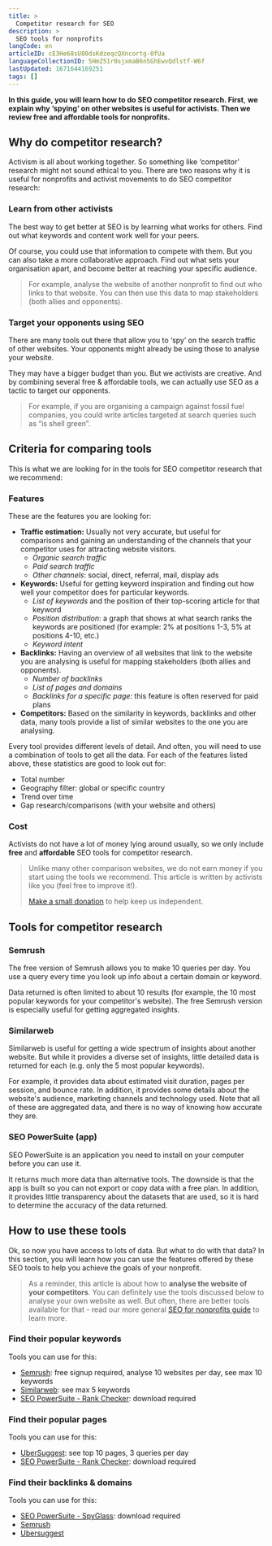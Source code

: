 ```yaml
---
title: >
  Competitor research for SEO
description: >
  SEO tools for nonprofits
langCode: en
articleID: cE3He68sU80dsKdzeqcQXncortg-0fUa
languageCollectionID: 5HmZ51r0sjxmaB6n5GhEwvQdlstf-W6f
lastUpdated: 1671644169251
tags: []
---
```


**In this guide, you will learn how to do SEO competitor research. First**, **we explain why ‘spying’ on other websites is useful for activists. Then we review free and affordable tools for nonprofits.**

## **Why do competitor research?**

Activism is all about working together. So something like ‘competitor’ research might not sound ethical to you. There are two reasons why it is useful for nonprofits and activist movements to do SEO competitor research:

### **Learn from other activists**

The best way to get better at SEO is by learning what works for others. Find out what keywords and content work well for your peers.

Of course, you could use that information to compete with them. But you can also take a more collaborative approach. Find out what sets your organisation apart, and become better at reaching your specific audience.

> For example, analyse the website of another nonprofit to find out who links to that website. You can then use this data to map stakeholders (both allies and opponents).

### **Target your opponents using SEO**

There are many tools out there that allow you to ‘spy’ on the search traffic of other websites. Your opponents might already be using those to analyse your website.

They may have a bigger budget than you. But we activists are creative. And by combining several free & affordable tools, we can actually use SEO as a tactic to target our opponents.

> For example, if you are organising a campaign against fossil fuel companies, you could write articles targeted at search queries such as “is shell green”.

## Criteria for comparing tools

This is what we are looking for in the tools for SEO competitor research that we recommend:

### Features

These are the features you are looking for:

-   **Traffic estimation:** Usually not very accurate, but useful for comparisons and gaining an understanding of the channels that your competitor uses for attracting website visitors.
    -   _Organic search traffic_
    -   _Paid search traffic_
    -   _Other channels_: social, direct, referral, mail, display ads
-   **Keywords:** Useful for getting keyword inspiration and finding out how well your competitor does for particular keywords.
    -   _List of keywords_ and the position of their top-scoring article for that keyword
    -   _Position distribution_: a graph that shows at what search ranks the keywords are positioned (for example: 2% at positions 1-3, 5% at positions 4-10, etc.)
    -   _Keyword intent_
-   **Backlinks:** Having an overview of all websites that link to the website you are analysing is useful for mapping stakeholders (both allies and opponents).
    -   _Number of backlinks_
    -   _List of pages and domains_
    -   _Backlinks for a specific page:_ this feature is often reserved for paid plans
-   **Competitors:** Based on the similarity in keywords, backlinks and other data, many tools provide a list of similar websites to the one you are analysing.

Every tool provides different levels of detail. And often, you will need to use a combination of tools to get all the data. For each of the features listed above, these statistics are good to look out for:

-   Total number
-   Geography filter: global or specific country
-   Trend over time
-   Gap research/comparisons (with your website and others)

### **Cost**

Activists do not have a lot of money lying around usually, so we only include **free** and **affordable** SEO tools for competitor research.

> Unlike many other comparison websites, we do not earn money if you start using the tools we recommend. This article is written by activists like you (feel free to improve it!).
> 
> [Make a small donation](/donate) to help keep us independent.

## Tools for competitor research

### Semrush

The free version of Semrush allows you to make 10 queries per day. You use a query every time you look up info about a certain domain or keyword.

Data returned is often limited to about 10 results (for example, the 10 most popular keywords for your competitor's website). The free Semrush version is especially useful for getting aggregated insights.

### Similarweb

Similarweb is useful for getting a wide spectrum of insights about another website. But while it provides a diverse set of insights, little detailed data is returned for each (e.g. only the 5 most popular keywords).

For example, it provides data about estimated visit duration, pages per session, and bounce rate. In addition, it provides some details about the website's audience, marketing channels and technology used. Note that all of these are aggregated data, and there is no way of knowing how accurate they are.

### SEO PowerSuite (app)

SEO PowerSuite is an application you need to install on your computer before you can use it.

It returns much more data than alternative tools. The downside is that the app is built so you can not export or copy data with a free plan. In addition, it provides little transparency about the datasets that are used, so it is hard to determine the accuracy of the data returned.

## How to use these tools

Ok, so now you have access to lots of data. But what to do with that data? In this section, you will learn how you can use the features offered by these SEO tools to help you achieve the goals of your nonprofit.

> As a reminder, this article is about how to **analyse the website of your competitors**. You can definitely use the tools discussed below to analyse your own website as well. But often, there are better tools available for that - read our more general [SEO for nonprofits guide](/tools/seo) to learn more.

### Find their popular keywords

Tools you can use for this:

-   [Semrush](https://www.semrush.com/analytics/organic/overview): free signup required, analyse 10 websites per day, see max 10 keywords
-   [Similarweb](https://www.similarweb.com/website/activisthandbook.org/#keywords): see max 5 keywords
-   [SEO PowerSuite - Rank Checker](https://www.link-assistant.com/help/rank-tracker/ranking-keywords.html): download required

### Find their popular pages

Tools you can use for this:

-   [UberSuggest](https://app.neilpatel.com/en/traffic_analyzer/top_pages): see top 10 pages, 3 queries per day
-   [SEO PowerSuite - Rank Checker](https://www.link-assistant.com/news/top-pages.html): download required

### Find their backlinks & domains

Tools you can use for this:

-   [SEO PowerSuite - SpyGlass](https://www.link-assistant.com/learning-hub/quick-start-guide.html#part2-3): download required
-   [Semrush](https://www.semrush.com/analytics/backlinks/overview/)
-   [Ubersuggest](https://app.neilpatel.com/en/seo_analyzer/backlinks)
